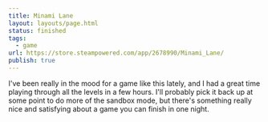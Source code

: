 ```yaml
---
title: Minami Lane
layout: layouts/page.html
status: finished
tags:
  - game
url: https://store.steampowered.com/app/2678990/Minami_Lane/
publish: true
---
```

I've been really in the mood for a game like this lately, and I had a great time playing through all the levels in a few hours. I'll probably pick it back up at some point to do more of the sandbox mode, but there's something really nice and satisfying about a game you can finish in one night.